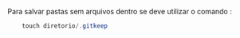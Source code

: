 Para salvar pastas sem arquivos dentro se deve utilizar o comando :

```powershell
	touch diretorio/.gitkeep
```
